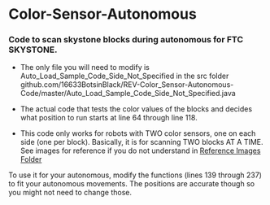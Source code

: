 # Color-Sensor-Autonomous

### Code to scan skystone blocks during autonomous for FTC SKYSTONE. 

* The only file you will need to modify is Auto_Load_Sample_Code_Side_Not_Specified in the src folder github.com/16633BotsinBlack/REV-Color_Sensor-Autonomous-Code/master/Auto_Load_Sample_Code_Side_Not_Specified.java 

* The actual code that tests the color values of the blocks and decides what position to run starts at line 64 through line 118.

* This code only works for robots with TWO color sensors, one on each side (one per block). Basically, it is for scanning TWO blocks AT A TIME. See images for reference if you do not understand in [Reference Images Folder](https://github.com/16633BotsinBlack/REV-Color-Sensor-Autonomous-Code/tree/master/Reference%20Images)

To use it for your autonomous, modify the functions (lines 139 through 237) to fit your autonomous movements. The positions are accurate though so you might not need to change those.
